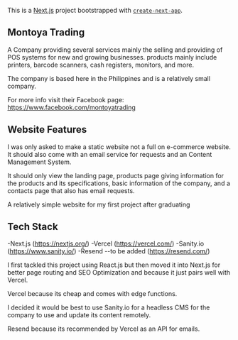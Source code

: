 This is a [Next.js](https://nextjs.org/) project bootstrapped with [`create-next-app`](https://github.com/vercel/next.js/tree/canary/packages/create-next-app).

## Montoya Trading

A Company providing several services mainly the selling and providing of POS systems for new and growing businesses. products mainly include printers, barcode scanners, cash registers, monitors, and more.

The company is based here in the Philippines and is a relatively small company.

For more info visit their Facebook page:  https://www.facebook.com/montoyatrading

## Website Features

I was only asked to make a static website not a full on e-commerce website. It should also come with an email service for requests and an Content Management System.

It should only view the landing page, products page giving information for the products and its specifications, basic information of the company, and a contacts page that also has email requests.

A relatively simple website for my first project after graduating

## Tech Stack

-Next.js (https://nextjs.org/)
-Vercel  (https://vercel.com/)
-Sanity.io (https://www.sanity.io/)
-Resend --to be added (https://resend.com/)

I first tackled this project using React.js but then moved it into Next.js for better page routing and SEO Optimization and because it just pairs well with Vercel.

Vercel because its cheap and comes with edge functions.

I decided it would be best to use Sanity.io for a headless CMS for the company to use and update its content remotely.

Resend because its recommended by Vercel as an API for emails.
